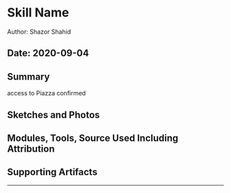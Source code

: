 #  Skill Name

Author: Shazor Shahid

Date: 2020-09-04
-----

## Summary
access to Piazza confirmed

## Sketches and Photos


## Modules, Tools, Source Used Including Attribution


## Supporting Artifacts


-----
